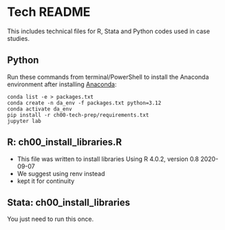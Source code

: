 # Tech README

This includes technical files for R, Stata and Python codes used in case studies.

## Python
Run these commands from terminal/PowerShell to install the Anaconda environment after installing [Anaconda](https://www.anaconda.com/download):


```
conda list -e > packages.txt 
conda create -n da_env -f packages.txt python=3.12
conda activate da_env
pip install -r ch00-tech-prep/requirements.txt
jupyter lab
```

## R: ch00_install_libraries.R
* This file was written to install libraries  Using R 4.0.2, version 0.8 2020-09-07
* We suggest using renv instead
* kept it for continuity

## Stata: ch00_install_libraries
You just need to run this once. 
